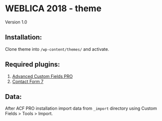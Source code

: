 # WEBLICA 2018 - theme

Version 1.0

## Installation:

Clone theme into `/wp-content/themes/` and activate.

## Required plugins:

1. [Advanced Custom Fields PRO](https://www.advancedcustomfields.com)
2. [Contact Form 7](https://wordpress.org/plugins/contact-form-7/)

## Data:

After ACF PRO installation import data from `_import` directory using Custom Fields > Tools > Import.
